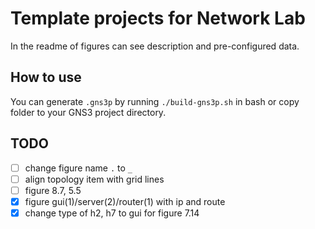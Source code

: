 # Template projects for Network Lab

In the readme of figures can see description and pre-configured data.

## How to use

You can generate `.gns3p` by running `./build-gns3p.sh` in bash or copy folder to your GNS3 project directory.

## TODO

* [ ] change figure name `.` to `_`
* [ ] align topology item with grid lines
* [ ] figure 8.7, 5.5
* [X] figure gui(1)/server(2)/router(1) with ip and route
* [X] change type of h2, h7 to gui for figure 7.14
